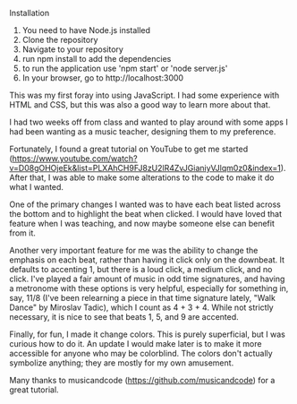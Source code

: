 Installation
1. You need to have Node.js installed
2. Clone the repository
3. Navigate to your repository
4. run npm install to add the dependencies
5. to run the application use 'npm start' or 'node server.js'
6. In your browser, go to http://localhost:3000


This was my first foray into using JavaScript. I had some experience with HTML and CSS, but this was also a good way to learn more about that.

I had two weeks off from class and wanted to play around with some apps I had been wanting as a music teacher, designing them to my preference.

Fortunately, I found a great tutorial on YouTube to get me started (https://www.youtube.com/watch?v=D08gOHOjeEk&list=PLXAhCH9FJ8zU2lR4ZvJGianiyVJlqm0z0&index=1). After that, I was able to make some alterations to the code to make it do what I wanted.

One of the primary changes I wanted was to have each beat listed across the bottom and to highlight the beat when clicked. I would have loved that feature when I was teaching, and now maybe someone else can benefit from it.

Another very important feature for me was the ability to change the emphasis on each beat, rather than having it click only on the downbeat. It defaults to accenting 1, but there is a loud click, a medium click, and no click. I've played a fair amount of music in odd time signatures, and having a metronome with these options is very helpful, especially for something in, say, 11/8 (I've been relearning a piece in that time signature lately, "Walk Dance" by Miroslav Tadic), which I count as 4 + 3 + 4. While not strictly necessary, it is nice to see that beats 1, 5, and 9 are accented.

Finally, for fun, I made it change colors. This is purely superficial, but I was curious how to do it. An update I would make later is to make it more accessible for anyone who may be colorblind. The colors don't actually symbolize anything; they are mostly for my own amusement.

Many thanks to musicandcode (https://github.com/musicandcode) for a great tutorial.
